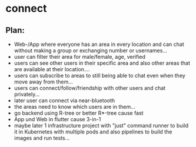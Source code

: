 # connect

## Plan:
- Web-/App where everyone has an area in every location and can chat without making a group or exchanging number or usernames...
- user can filter their area for male/female, age, verified
- users can see other users in their specific area and also other areas that are available at their location....
- users can subscribe to areas to still being able to chat even when they move away from them...
- users can connect/follow/friendship with other users and chat privately...
- later user can connect via near-bluetooth
- the areas need to know which users are in them...
- go backend using R-tree or better R*-tree cause fast
- App und Web in flutter cause 3-in-1
- maybe later 1 infrastructure project with "just" command runner to build it in Kubernetes with multiple pods and also pipelines to build the images and run tests...
